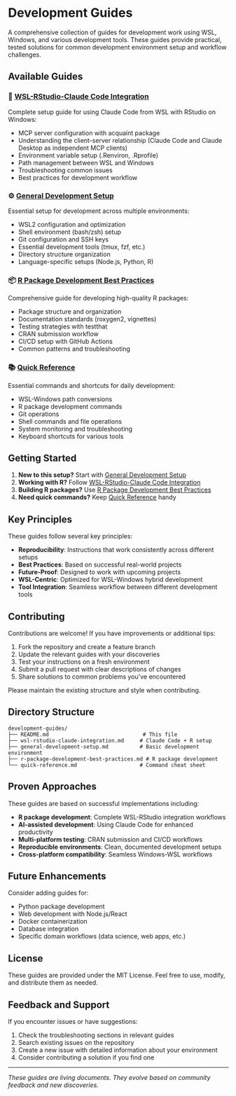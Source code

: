# Development Guides

A comprehensive collection of guides for development work using WSL, Windows, and various development tools. These guides provide practical, tested solutions for common development environment setup and workflow challenges.

## Available Guides

### 🚀 [WSL-RStudio-Claude Code Integration](wsl-rstudio-claude-integration.md)
Complete setup guide for using Claude Code from WSL with RStudio on Windows:
- MCP server configuration with acquaint package
- Understanding the client-server relationship (Claude Code and Claude Desktop as independent MCP clients)
- Environment variable setup (.Renviron, .Rprofile)
- Path management between WSL and Windows
- Troubleshooting common issues
- Best practices for development workflow

### ⚙️ [General Development Setup](general-development-setup.md)
Essential setup for development across multiple environments:
- WSL2 configuration and optimization
- Shell environment (bash/zsh) setup
- Git configuration and SSH keys
- Essential development tools (tmux, fzf, etc.)
- Directory structure organization
- Language-specific setups (Node.js, Python, R)

### 📦 [R Package Development Best Practices](r-package-development-best-practices.md)
Comprehensive guide for developing high-quality R packages:
- Package structure and organization
- Documentation standards (roxygen2, vignettes)
- Testing strategies with testthat
- CRAN submission workflow
- CI/CD setup with GitHub Actions
- Common patterns and troubleshooting

### 📚 [Quick Reference](quick-reference.md)
Essential commands and shortcuts for daily development:
- WSL-Windows path conversions
- R package development commands
- Git operations
- Shell commands and file operations
- System monitoring and troubleshooting
- Keyboard shortcuts for various tools

## Getting Started

1. **New to this setup?** Start with [General Development Setup](general-development-setup.md)
2. **Working with R?** Follow [WSL-RStudio-Claude Code Integration](wsl-rstudio-claude-integration.md)
3. **Building R packages?** Use [R Package Development Best Practices](r-package-development-best-practices.md)
4. **Need quick commands?** Keep [Quick Reference](quick-reference.md) handy

## Key Principles

These guides follow several key principles:

- **Reproducibility**: Instructions that work consistently across different setups
- **Best Practices**: Based on successful real-world projects
- **Future-Proof**: Designed to work with upcoming projects
- **WSL-Centric**: Optimized for WSL-Windows hybrid development
- **Tool Integration**: Seamless workflow between different development tools

## Contributing

Contributions are welcome! If you have improvements or additional tips:

1. Fork the repository and create a feature branch
2. Update the relevant guides with your discoveries
3. Test your instructions on a fresh environment
4. Submit a pull request with clear descriptions of changes
5. Share solutions to common problems you've encountered

Please maintain the existing structure and style when contributing.

## Directory Structure

```
development-guides/
├── README.md                              # This file
├── wsl-rstudio-claude-integration.md     # Claude Code + R setup
├── general-development-setup.md          # Basic development environment
├── r-package-development-best-practices.md # R package development
└── quick-reference.md                    # Command cheat sheet
```

## Proven Approaches

These guides are based on successful implementations including:

- **R package development**: Complete WSL-RStudio integration workflows
- **AI-assisted development**: Using Claude Code for enhanced productivity
- **Multi-platform testing**: CRAN submission and CI/CD workflows
- **Reproducible environments**: Clean, documented development setups
- **Cross-platform compatibility**: Seamless Windows-WSL workflows

## Future Enhancements

Consider adding guides for:
- Python package development
- Web development with Node.js/React
- Docker containerization
- Database integration
- Specific domain workflows (data science, web apps, etc.)

## License

These guides are provided under the MIT License. Feel free to use, modify, and distribute them as needed.

## Feedback and Support

If you encounter issues or have suggestions:

1. Check the troubleshooting sections in relevant guides
2. Search existing issues on the repository
3. Create a new issue with detailed information about your environment
4. Consider contributing a solution if you find one

---

*These guides are living documents. They evolve based on community feedback and new discoveries.*
